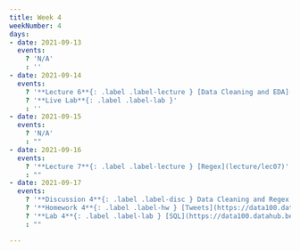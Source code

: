 ```yaml
---
title: Week 4
weekNumber: 4
days:
- date: 2021-09-13
  events:
    ? 'N/A'
    : ''
- date: 2021-09-14
  events:
    ? '**Lecture 6**{: .label .label-lecture } [Data Cleaning and EDA](lecture/lec06)'
    ? '**Live Lab**{: .label .label-lab }'
    : ''
- date: 2021-09-15
  events:
    ? 'N/A'
    : ""
- date: 2021-09-16
  events:
    ? '**Lecture 7**{: .label .label-lecture } [Regex](lecture/lec07)'
    : ""
- date: 2021-09-17
  events:
    ? '**Discussion 4**{: .label .label-disc } Data Cleaning and Regex ([pdf](https://drive.google.com/file/d/1OCccLMaDI7kx6xasGpc_vBU3r627m20i/view)) ([notebook](https://data100.datahub.berkeley.edu/hub/user-redirect/git-pull?repo=https%3A%2F%2Fgithub.com%2FDS-100%2Ffa21&urlpath=lab%2Ftree%2Ffa21%2Fdisc%2Fdisc04&branch=main)) ([solutions](https://drive.google.com/file/d/1OnKszYAJbEgMX6-yOL_RryDc2ZQZEbOR/view?usp=sharing))'
    ? '**Homework 4**{: .label .label-hw } [Tweets](https://data100.datahub.berkeley.edu/hub/user-redirect/git-pull?repo=https%3A%2F%2Fgithub.com%2FDS-100%2Ffa21&urlpath=lab%2Ftree%2Ffa21%2Fhw%2Fhw4&branch=main) (due Sept 23)'
    ? '**Lab 4**{: .label .label-lab } [SQL](https://data100.datahub.berkeley.edu/hub/user-redirect/git-pull?repo=https%3A%2F%2Fgithub.com%2FDS-100%2Ffa21&urlpath=lab%2Ftree%2Ffa21%2Flab%2Flab04&branch=main) (due Sept 21)'
    : ""

---
```

